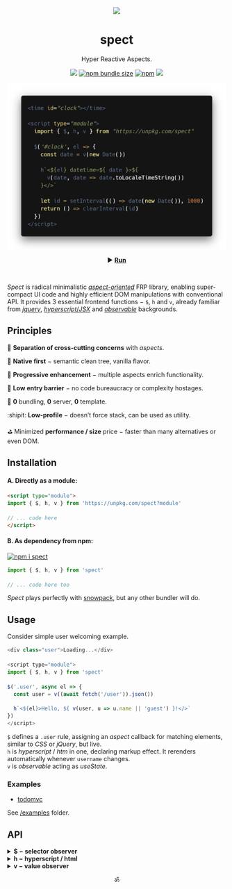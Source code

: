 <div align="center"><img src="https://avatars3.githubusercontent.com/u/53097200?s=200&v=4" width=108 /></div>
<p align="center"><h1 align="center">spect</h1></p>
<p align="center">
  Hyper Reactive Aspects.<br/>
  <!-- Build reactive UIs with rules, similar to CSS.<br/> -->
  <!-- Each rule specifies an <em>aspect</em> function, carrying a piece of logic.<br/> -->
</p>
<p align="center">
  <a href="https://travis-ci.org/spectjs/spect"><img src="https://travis-ci.org/spectjs/spect.svg?branch=master"/></a>
  <a href="https://bundlephobia.com/result?p=spect"><img alt="npm bundle size" src="https://img.shields.io/bundlephobia/minzip/spect?label=size"></a>
  <a href="https://npmjs.org/package/spect"><img alt="npm" src="https://img.shields.io/npm/v/spect"></a>
  <img src="https://img.shields.io/badge/stability-stable-green"/>
</p>

<p align="center"><img src="/preview.png" width="566"/></p>
<p align="center">▶ <a href="https://codepen.io/dyv/pen/oNXXZEb" target="_blank"><strong>Run</strong></a></p>
<br/>

<!--
<time id="clock"></time>

<script type="module">
  import { $, h, v } from "https://unpkg.com/spect"

  $('#clock', el => {
    const date = v(new Date())

    h`<${el} datetime=${ date }>
      ${ date`toLocaleTimeString` }
    </>`

    let id = setInterval(() => date(new Date()), 1000)
    return () => clearInterval(id)
  })
</script>
-->

_Spect_ is radical minimalistic [_aspect-oriented_](https://en.wikipedia.org/wiki/Aspect-oriented_programming) FRP library, enabling super-compact UI code and highly efficient DOM manipulations with conventional API. It provides 3 essential frontend functions − `$`, `h` and `v`, already familiar from [_jquery_](https://ghub.io/jquery), [_hyperscript_/_JSX_](https://ghub.io/hyperscript) and [_observable_](https://www.npmjs.com/package/observable) backgrounds.

## Principles

:gem: **Separation of cross-cutting concerns** with _aspects_.

:deciduous_tree: **Native first** − semantic clean tree, vanilla flavor.

:calling: **Progressive enhancement** − multiple aspects enrich functionality.

:baby_chick: **Low entry barrier** − no code bureaucracy or complexity hostages.

:dizzy: **0** bundling, **0** server, **0** template.

:shipit: **Low-profile** − doesn’t force stack, can be used as utility.

:golf: Minimized **performance / size** price − faster than many alternatives or even DOM.


## Installation

#### A. Directly as a module:

```html
<script type="module">
import { $, h, v } from 'https://unpkg.com/spect?module'

// ... code here
</script>
```

#### B. As dependency from npm:

[![npm i spect](https://nodei.co/npm/spect.png?mini=true)](https://npmjs.org/package/spect/)

```js
import { $, h, v } from 'spect'

// ... code here too
```

_Spect_ plays perfectly with [snowpack](https://www.snowpack.dev/), but any other bundler will do.


## Usage

Consider simple user welcoming example.

```js
<div class="user">Loading...</div>

<script type="module">
import { $, h, v } from 'spect'

$('.user', async el => {
  const user = v((await fetch('/user')).json())

  h`<${el}>Hello, ${ v(user, u => u.name || 'guest') }!</>`
})
</script>
```

`$` defines a `.user` rule, assigning an _aspect_ callback for matching elements, similar to _CSS_ or _jQuery_, but live.<br/>
`h` is _hyperscript_ / _htm_ in one, declaring markup effect. It rerenders automatically whenever `username` changes.<br/>
`v` is _observable_ acting as _useState_.

<!--
Consider simple todo app.

```js
<form class="todo">
  <label for="add-todo">
    <span>Add Todo</span>
    <input name="text" required/>
  </label>
  <button type="submit">Add</button>
  <ul class="todo-list"><ul>
</form>

<script type="module">
import { $, h, on, list } from 'spect'

const todos = list([])

$('.todo-list', el => h`<${el}>${ todos }</>`)

$('.todo-form', el => on(el, 'submit', e => {
  e.preventDefault()
  if (!el.checkValidity()) return
  todos.push({ text: e.elements.text.value })
  el.reset()
}))
</script>
```

Input element here is uncontrolled and logic closely follows native js to provide _progressive enhancement_. _**`list`**_ creates an observable array `todos`, mutating it automatically rerenders _**`h`**_.
-->

### Examples

* [todomvc](https://spectjs.github.io/spect/examples/todomvc.html)

See [/examples](examples) folder.

<!--

Maybe validation / sending form? (better for cases, eg. forms (all react cases))
Or familiar examples of another framework, rewritten with spect? (better for docs, as spect vs N)
Something showcasing wow features, like composable streaming and how that restructures waterfall rendering?
Yes, makes more sense. The very natural flow, where with HTML you can prototype, then naturally upgrade to UI-framework, then add actions. Minimize design - code distance.

an app, displaying a [list of users].
First, create semantic HTML you'd regularly do without js.

```html
<!doctype html>

<template id="article">
  <article>
  </article>
</template>

<main>
  <div id="articles">
  </div>
</main>
```

Second, make data loading circuit.

```js
<script type="module">
import { $, h, store } from 'https://unpkg.com/spect?module'

const articles = store({
  items: [],
  load() {
    this.loading = true
    this.items = await (await fetch(url)).json()
    this.loading = false
  }
})

$('#articles', el => {
  h`<${el}>${
    articles.map(item => h``)
  }</>`
})
</script>
```

_Spect_ doesn't make any guess about storage, actions, renderer or tooling setup and can be used with different flavors.

#### Vanilla

```js
import { $ } from 'spect'

// touched inputs
$('input', el => el.addEventListener('focus', e => el.classList.add('touched')))
```

#### Microfrontends

Pending...

#### Aspect-Oriented DOM

Pending...

-->

## API

<details><summary><strong>$ − selector observer</strong></summary>

> elements = $( scope? , selector? , fn? )<br/>
> elements = $\`.selector\`<br/>

Collection of elements matching the `selector` in `scope`, triggering `fn` for each new matched element.

* `selector` is a valid CSS selector.
* `scope` is optional _HTMLElement_ or a list of elements to narrow down selector scope.
* `fn` is a function with `(element) => teardown?` signature.
* `elements` is live array with matched elements, implements [HTMLCollection](https://developer.mozilla.org/en-US/docs/Web/API/HTMLCollection), [WeakSet](https://developer.mozilla.org/en-US/docs/Web/JavaScript/Reference/Global_Objects/WeakSet) and [Array](https://developer.mozilla.org/en-US/docs/Web/JavaScript/Reference/Global_Objects/Array).

```js
import { $, v, h } from 'spect'

let $foo = $('.foo', el => {
  console.log('active')
  return () => console.log('inactive')
})

document.body.append(h`<div.foo/><div#bar/>`)

// ... "active"

$foo[0] // <div class="foo"></div>

$foo.bar // <div id="bar"></div>

foo.remove()

// ... "inactive"

$foo[0] // undefined


// observe changes
v($foo)(els => (console.log(els), () => console.log('off', els)))
document.body.append(foo)

// ... "active", [ foo ]

// destroy
$foo[Symbol.dispose]()

// ... "inactive", "off", [ foo ]
```

#### Example

```js
import { $ } from 'spect'

const $timer = $('.timer', el => {
  let count = 0
  let id = setInterval(() => {
    el.innerHTML = `Seconds: ${count++}`
  }, 1000)
  return () => clearInterval(id)
})
```

_**$**_ uses class selectors technique from [fast-on-load](https://ghub.io/fast-on-load), feature-based selectors from [selector-set](https://github.com/josh/selector-set) and animation-based selectors from [insertionQuery](https://github.com/naugtur/insertionQuery) for optimal performance.<br/>
_R&D_: [jQuery](https://ghub.io/jquery), [selector-observer](https://github.com/josh/selector-observer), [reuse](https://ghub.io/reuse), [aspect-oriended-programming](https://en.wikipedia.org/wiki/Aspect-oriented_programming) libraries and others.

<br/>

</details>


<details><summary><strong>h − hyperscript / html</strong></summary>

> el = h( tag , props? , ...children )<br/>
> el = h\`...content\`<br/>

[Hyperscript](https://ghub.io/hyperscript) with observables. Can be used via JSX or template literal with [HTML syntax](https://ghub.io/xhtm).

```js
import { h, v } from 'spect'

const text = v('foobar')

// create element
const foo = h('foo', {}, text)

// create jsx
/* jsx h */
const bar = <bar>{ text }</bar>

// update
text('fooobar')


// template literal
const foo = h`<baz>${ text }</baz>`

// create multiple elements
const [foo1, foo2] = h`<foo>1</foo><foo>2</foo>`

// document fragment
const fooBarFrag = h`<foo/><bar/>`

// hydrate / render
h`<${foo} ...${foo}>${ foo.childNodes }</>`
```

#### Example

```js
import { $, v, h } from 'spect'

$('#clock', el => {
  let date = v(new Date())
  setInterval(() => date(new Date()), 1000)
  h`<${el}>${ v(date, date => date.toISOString())} </>`
})
```

_**h**_ uses cached `<template>`s technique like [lit-html](https://ghub.io/lit-html), with parsing from [htm@1](https://ghub.io/htm) and evaluating from [htl](https://ghub.io/htl).<br/>
_R&D_: [hyperscript](https://ghub.io/hyperscript), [incremental-dom](https://ghub.io/incremental-dom), [nanomorph](https://ghub.io/nanomorph) and others.

<br/>

</details>


<details><summary><strong>v − value observer</strong></summary>

> value = v( source? , map? , inmap? )<br/>
> value = v\`...content\`<br/>

Universal observable − creates a getter/setter function with [observable](https://ghub.io/observable) interface from any `source`:

* _Primitive_ − simple observable state.
* _Function_ − initialized observable state.
* _Observable_ (_v_, [observ-*](https://ghub.io/observ), [observable](https://ghub.io/observable), [mutant](https://ghub.io/mutant) etc.) − 2-way bound wrapper observable.
* _AsyncIterator_ or [`[Symbol.asyncIterator]`](https://developer.mozilla.org/en-US/docs/Web/JavaScript/Reference/Global_Objects/Symbol/asyncIterator) − mapped iterator observable.
* _Promise_ or _thenable_ − promise state observable.
* _Standard observable_ or [`[Symbol.observable]`](https://ghub.io/symbol-observable) ([rxjs](https://ghub.io/rxjs), [zen-observable](https://ghub.io/zen-observable) etc.) − mapped source observable.
* [_Ironjs_](https://ghub.io/ironjs) _Reactor_ − 2-way bound reactor observable.
* _Array_, _Object_, _Element_ − props / group observable, inc. _input_ / _select_ value.
* _Template string_ − observable string with dynamic fields.

```js
import { v } from 'spect'

let v1 = v(0)

// get
v1()

// set
v1(1)

// subscribe
v1(value => {
  // value === 1
  return () => {
    // teardown
  }
})

// from value
let v2 = v(v1, v1 => v1 * 2)
v2() // 2

// from multiple values
let v3 = v([v1, v2], ([v1, v2]) => v1 + v2)
v3() // 3
v3[0]() // 1

// run effect on every change
v([v1, v2, v3])(([v1, v2, v3]) => {
  console.log(v1, v2, v3)
  return () => console.log('teardown', v1, v2, v3)
})
// ... 1, 2, 3

// live string
let vsum = v`${v1} + ${v2} = ${v3}`()
vsum() // "1 + 2 = 3"

// from input
let v4 = v(h`<input#id value=1/>`)
v4(input => console.log(input.value))

// from object
let item = { done: false, text: '' }
let v5 = v(item)
v5.done() // false

// log diff
v5((item, diff) => console.log(item, diff))
item.done = true
v5().done // false
// ... { done: true, text: '' }, { done: true }

// initialize value
let v6 = v(() => v5)
v6() // v5

// observe via async iterator
for await (const value of v(v6)) console.log(value)

// dispose
;[v6, v5, v4, v3, v2, v1].map(v => v[Symbol.dispose]())
```

#### Example

```js
import { $, v } from 'spect'

const f = v(...$`#fahren`), c = v(...$`#celsius`)
const celsius = v(f, f => (f - 32) / 1.8)
const fahren = v(c, c => (c * 9) / 5 + 32)

celsius() // 0
fahren() // 32
```

#### Example 2

```js
import { v } from 'spect'

let likes = v({
  count: null,
  loading: false,
  async load() {
    this.loading = true
    this.count = await (await fetch('/likes')).json()
    this.loading = false
  }
})

$('.likes-count', el => h`<${el}>${
    v(likes, ({loading, count}) => loading ? `Loading...` : `Likes: ${ likes.count }`)
  }</>`
})

likes.load()
```

_**v**_ internally uses stateful/stateless channels.<br/>
_R&D_: [observable](https://ghub.io/observable), [react hooks](https://ghub.io/unihooks), [observable proposal](https://github.com/tc39/proposal-observable), [observ](https://ghub.io/observ), [mutant](https://ghub.io/mutant), [rxjs](https://ghub.io/rxjs), [iron](https://github.com/ironjs/iron), [icaro](https://ghub.io/icaro), [introspected](https://ghub.io/introspected), [augmentor](https://ghub.io/augmentor) and others.

<br/>

</details>


<!--
### _`channel`_

> ch = channel( callback, onCancel )

Event bus. Thenable, Cancelable, AsyncIterable.

```js
import channel from 'spect/channel'

let foobus = channel(
  e => console.log('received', e),
  reason => console.log('canceled', reason)
)

// post to channel
foobus('a')
foobus('b')

// subscribe to channel
for await (let e of foobus) {
  console.log(e)
}

// close channel
foobus.cancel()
```

<br/>
-->


<p align="center">ॐ</p>
